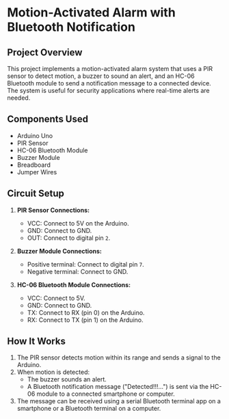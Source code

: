 # Motion-Activated Alarm with Bluetooth Notification

## Project Overview

This project implements a motion-activated alarm system that uses a PIR sensor to detect motion, a buzzer to sound an alert, and an HC-06 Bluetooth module to send a notification message to a connected device. The system is useful for security applications where real-time alerts are needed.

## Components Used

- Arduino Uno
- PIR Sensor
- HC-06 Bluetooth Module
- Buzzer Module
- Breadboard
- Jumper Wires

## Circuit Setup

1. **PIR Sensor Connections:**
   - VCC: Connect to 5V on the Arduino.
   - GND: Connect to GND.
   - OUT: Connect to digital pin `2`.

2. **Buzzer Module Connections:**
   - Positive terminal: Connect to digital pin `7`.
   - Negative terminal: Connect to GND.

3. **HC-06 Bluetooth Module Connections:**
   - VCC: Connect to 5V.
   - GND: Connect to GND.
   - TX: Connect to RX (pin 0) on the Arduino.
   - RX: Connect to TX (pin 1) on the Arduino.

## How It Works

1. The PIR sensor detects motion within its range and sends a signal to the Arduino.
2. When motion is detected:
   - The buzzer sounds an alert.
   - A Bluetooth notification message ("Detected!!!...") is sent via the HC-06 module to a connected smartphone or computer.
3. The message can be received using a serial Bluetooth terminal app on a smartphone or a Bluetooth terminal on a computer.
